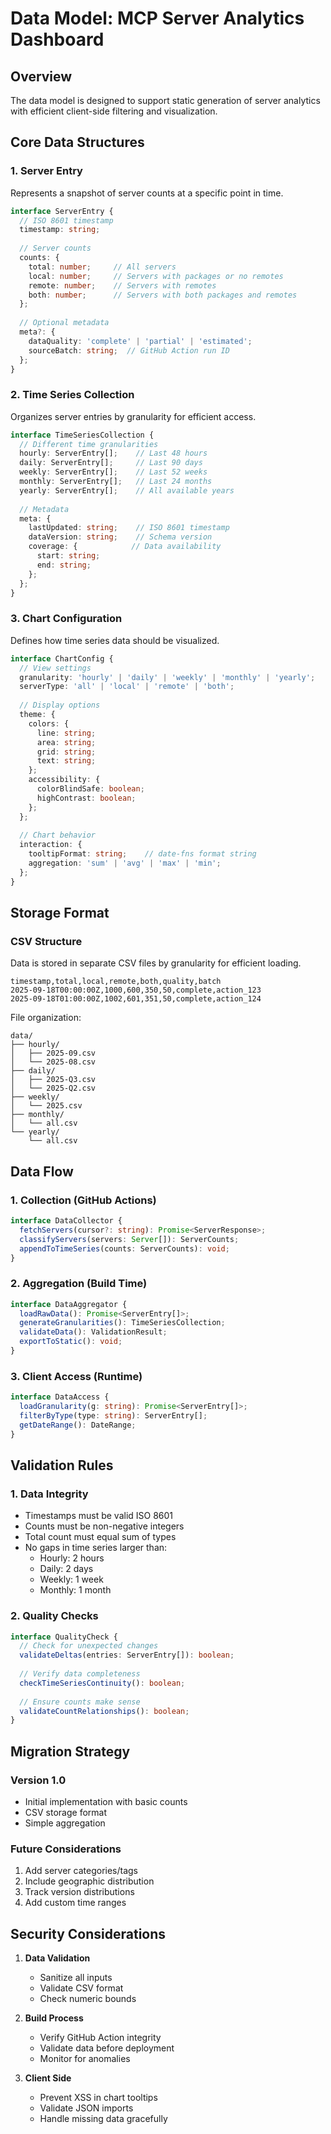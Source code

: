 # Data Model: MCP Server Analytics Dashboard

## Overview
The data model is designed to support static generation of server analytics with efficient client-side filtering and visualization.

## Core Data Structures

### 1. Server Entry
Represents a snapshot of server counts at a specific point in time.

```typescript
interface ServerEntry {
  // ISO 8601 timestamp
  timestamp: string;
  
  // Server counts
  counts: {
    total: number;     // All servers
    local: number;     // Servers with packages or no remotes
    remote: number;    // Servers with remotes
    both: number;      // Servers with both packages and remotes
  };
  
  // Optional metadata
  meta?: {
    dataQuality: 'complete' | 'partial' | 'estimated';
    sourceBatch: string;  // GitHub Action run ID
  };
}
```

### 2. Time Series Collection
Organizes server entries by granularity for efficient access.

```typescript
interface TimeSeriesCollection {
  // Different time granularities
  hourly: ServerEntry[];    // Last 48 hours
  daily: ServerEntry[];     // Last 90 days
  weekly: ServerEntry[];    // Last 52 weeks
  monthly: ServerEntry[];   // Last 24 months
  yearly: ServerEntry[];    // All available years
  
  // Metadata
  meta: {
    lastUpdated: string;    // ISO 8601 timestamp
    dataVersion: string;    // Schema version
    coverage: {            // Data availability
      start: string;
      end: string;
    };
  };
}
```

### 3. Chart Configuration
Defines how time series data should be visualized.

```typescript
interface ChartConfig {
  // View settings
  granularity: 'hourly' | 'daily' | 'weekly' | 'monthly' | 'yearly';
  serverType: 'all' | 'local' | 'remote' | 'both';
  
  // Display options
  theme: {
    colors: {
      line: string;
      area: string;
      grid: string;
      text: string;
    };
    accessibility: {
      colorBlindSafe: boolean;
      highContrast: boolean;
    };
  };
  
  // Chart behavior
  interaction: {
    tooltipFormat: string;    // date-fns format string
    aggregation: 'sum' | 'avg' | 'max' | 'min';
  };
}
```

## Storage Format

### CSV Structure
Data is stored in separate CSV files by granularity for efficient loading.

```csv
timestamp,total,local,remote,both,quality,batch
2025-09-18T00:00:00Z,1000,600,350,50,complete,action_123
2025-09-18T01:00:00Z,1002,601,351,50,complete,action_124
```

File organization:
```
data/
├── hourly/
│   ├── 2025-09.csv
│   └── 2025-08.csv
├── daily/
│   ├── 2025-Q3.csv
│   └── 2025-Q2.csv
├── weekly/
│   └── 2025.csv
├── monthly/
│   └── all.csv
└── yearly/
    └── all.csv
```

## Data Flow

### 1. Collection (GitHub Actions)
```typescript
interface DataCollector {
  fetchServers(cursor?: string): Promise<ServerResponse>;
  classifyServers(servers: Server[]): ServerCounts;
  appendToTimeSeries(counts: ServerCounts): void;
}
```

### 2. Aggregation (Build Time)
```typescript
interface DataAggregator {
  loadRawData(): Promise<ServerEntry[]>;
  generateGranularities(): TimeSeriesCollection;
  validateData(): ValidationResult;
  exportToStatic(): void;
}
```

### 3. Client Access (Runtime)
```typescript
interface DataAccess {
  loadGranularity(g: string): Promise<ServerEntry[]>;
  filterByType(type: string): ServerEntry[];
  getDateRange(): DateRange;
}
```

## Validation Rules

### 1. Data Integrity
- Timestamps must be valid ISO 8601
- Counts must be non-negative integers
- Total count must equal sum of types
- No gaps in time series larger than:
  - Hourly: 2 hours
  - Daily: 2 days
  - Weekly: 1 week
  - Monthly: 1 month

### 2. Quality Checks
```typescript
interface QualityCheck {
  // Check for unexpected changes
  validateDeltas(entries: ServerEntry[]): boolean;
  
  // Verify data completeness
  checkTimeSeriesContinuity(): boolean;
  
  // Ensure counts make sense
  validateCountRelationships(): boolean;
}
```

## Migration Strategy

### Version 1.0
- Initial implementation with basic counts
- CSV storage format
- Simple aggregation

### Future Considerations
1. Add server categories/tags
2. Include geographic distribution
3. Track version distributions
4. Add custom time ranges

## Security Considerations

1. **Data Validation**
   - Sanitize all inputs
   - Validate CSV format
   - Check numeric bounds

2. **Build Process**
   - Verify GitHub Action integrity
   - Validate data before deployment
   - Monitor for anomalies

3. **Client Side**
   - Prevent XSS in chart tooltips
   - Validate JSON imports
   - Handle missing data gracefully